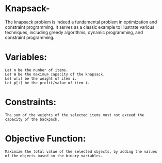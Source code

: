 # Knapsack-
The knapsack problem is indeed a fundamental problem in optimization and constraint programming. It serves as a classic example to illustrate various techniques, including greedy algorithms, dynamic programming, and constraint programming.
# Variables:
    Let n be the number of items.
    Let W be the maximum capacity of the knapsack.
    Let w[i] be the weight of item i.
    Let p[i] be the profit/value of item i.
# Constraints:
    The sum of the weights of the selected items must not exceed the capacity of the backpack.
# Objective Function:
    Maximize the total value of the selected objects, by adding the values ​​of the objects based on the binary variables.
